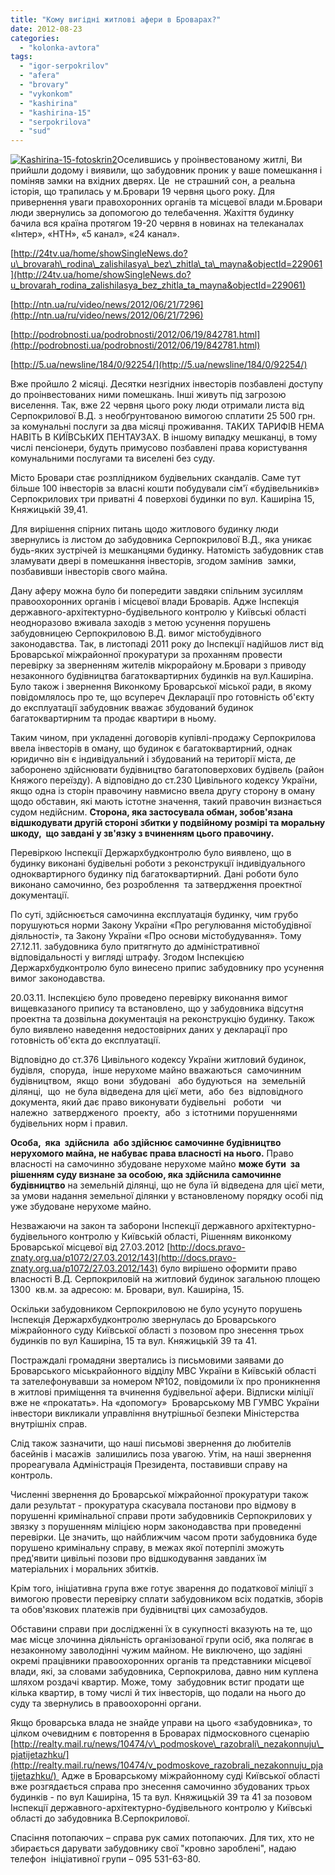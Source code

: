 ```yaml
---
title: "Кому вигідні житлові афери в Броварах?"
date: 2012-08-23
categories: 
  - "kolonka-avtora"
tags: 
  - "igor-serpokrilov"
  - "afera"
  - "brovary"
  - "vykonkom"
  - "kashirina"
  - "kashirina-15"
  - "serpokrilova"
  - "sud"
---
```


[![](https://mpz.brovary.org/wp-content/uploads/2012/08/Kashirina-15-fotoskrin22.jpg "Kashirina-15-fotoskrin2")](https://mpz.brovary.org/wp-content/uploads/2012/08/Kashirina-15-fotoskrin22.jpg)Оселившись у проінвестованому житлі, Ви прийшли додому і виявили, що забудовник проник у ваше помешкання і поміняв замки на вхідних дверях. Це  не страшний сон, а реальна історія, що трапилась у м.Бровари 19 червня цього року. Для привернення уваги правохоронних органів та місцевої влади м.Бровари люди звернулись за допомогою до телебачення. Жахіття будинку бачила вся країна протягом 19-20 червня в новинах на телеканалах «Інтер», «НТН», «5 канал», «24 канал».

[http://24tv.ua/home/showSingleNews.do?u\_brovarah\_rodina\_zalishilasya\_bez\_zhitla\_ta\_mayna&objectId=229061](http://24tv.ua/home/showSingleNews.do?u_brovarah_rodina_zalishilasya_bez_zhitla_ta_mayna&objectId=229061)

[http://ntn.ua/ru/video/news/2012/06/21/7296](http://ntn.ua/ru/video/news/2012/06/21/7296)

[http://podrobnosti.ua/podrobnosti/2012/06/19/842781.html](http://podrobnosti.ua/podrobnosti/2012/06/19/842781.html)

[http://5.ua/newsline/184/0/92254/](http://5.ua/newsline/184/0/92254/)

Вже пройшло 2 місяці. Десятки незгідних інвесторів позбавлені доступу до проінвестованих ними помешкань. Інші живуть під загрозою виселення. Так, вже 22 червня цього року люди отримали листа від Серпокрилової В.Д. з необґрунтованою вимогою сплатити 25 500 грн. за комунальні послуги за два місяці проживання. ТАКИХ ТАРИФІВ НЕМА НАВІТЬ В КИЇВСЬКИХ ПЕНТАУЗАХ. В іншому випадку мешканці, в тому числі пенсіонери, будуть примусово позбавлені права користування комунальними послугами та виселені без суду.

Місто Бровари стає розплідником будівельних скандалів. Саме тут більше 100 інвесторів за власні кошти побудували сім'ї «будівельників» Серпокрилових три приватні 4 поверхові будинки по вул. Каширіна 15, Княжицькій 39,41.

Для вирішення спірних питань щодо житлового будинку люди звернулись із листом до забудовника Серпокрилової В.Д._,_ яка уникає будь-яких зустрічей із мешканцями будинку. Натомість забудовник став зламувати двері в помешкання інвесторів, згодом замінив  замки, позбавивши інвесторів свого майна.

Дану аферу можна було би попередити завдяки спільним зусиллям правоохоронних органів і місцевої влади Броварів. Адже Інспекція державного-архітектурно-будівельного контролю у Київські області неодноразово вживала заходів з метою усунення порушень забудовницею Серпокриловою В.Д. вимог містобудівного законодавства. Так, в листопаді 2011 року до Інспекції надійшов лист від Броварської міжрайонної прокуратури за проханням провести перевірку за зверненням жителів мікрорайону м.Бровари з приводу незаконного будівництва багатоквартирних будинків на вул.Каширіна. Було також і звернення Виконкому Броварської міської ради, в якому повідомлялось про те, що всупереч Декларації про готовність об'єкту до експлуатації забудовник вважає збудований будинок багатоквартирним та продає квартири в ньому.

Таким чином, при укладенні договорів купівлі-продажу Серпокрилова ввела інвесторів в оману, що будинок є багатоквартирний, однак юридично він є індивідуальний і збудований на території міста, де заборонено здійснювати будівництво багатоповерхових будівель (район Княжого переїзду). А відповідно до ст.230 Цивільного кодексу України, якщо одна із сторін правочину навмисно ввела другу сторону в оману щодо обставин, які мають істотне значення, такий правочин визнається судом недійсним. **Сторона, яка застосувала обман, зобов'язана відшкодувати другій стороні збитки у подвійному розмірі та моральну шкоду,  що завдані у зв'язку з вчиненням цього правочину.**

Перевіркою Інспекції Держархбудконтролю було виявлено, що в будинку виконані будівельні роботи з реконструкції індивідуального одноквартирного будинку під багатоквартирний. Дані роботи було виконано самочинно, без розроблення  та затвердження проектної документації.

По суті, здійснюється самочинна експлуатація будинку, чим грубо порушуються норми Закону України «Про регулювання містобудівної діяльності», та Закону України «Про основи містобудування». Тому 27.12.11. забудовника було притягнуто до адміністративної відповідальності у вигляді штрафу. Згодом Інспекцією Держархбудконтролю було винесено припис забудовнику про усунення вимог законодавства.

20.03.11. Інспекцією було проведено перевірку виконання вимог вищевказаного припису та встановлено, що у забудовника відсутня проектна та дозвільна документація на реконструкцію будинку. Також було виявлено наведення недостовірних даних у декларації про готовність об'єкта до експлуатації.

Відповідно до ст.376 Цивільного кодексу України житловий будинок,  будівля,  споруда,  інше нерухоме майно вважаються  самочинним  будівництвом,  якщо  вони  збудовані   або будуються  на  земельній  ділянці,  що  не була відведена для цієї мети,  або  без  відповідного документа, який дає право виконувати будівельні   роботи   чи  належно  затвердженого  проекту,  або  з істотними порушеннями будівельних норм і правил.

**Особа,  яка  здійснила  або здійснює самочинне будівництво нерухомого майна, не набуває права власності на нього.** Право власності на самочинно збудоване нерухоме майно **може бути  за рішенням суду визнане за особою, яка здійснила самочинне будівництво** на земельній ділянці, що не була їй відведена для цієї мети, за умови надання земельної ділянки у встановленому порядку особі під уже збудоване нерухоме майно.

Незважаючи на закон та заборони Інспекції державного архітектурно-будівельного контролю у Київській області, Рішенням виконкому Броварської місцевої від 27.03.2012 [http://docs.pravo-znaty.org.ua/p1072/27.03.2012/143](http://docs.pravo-znaty.org.ua/p1072/27.03.2012/143) було вирішено оформити право власності В.Д. Серпокриловій на житловий будинок загальною площею 1300  кв.м. за адресою: м. Бровари, вул. Каширіна, 15.

Оскільки забудовником Серпокриловою не було усунуто порушень Інспекція Держархбудконтролю звернулась до Броварського міжрайонного суду Київської області з позовом про знесення трьох будинків по вул Каширіна, 15 та вул. Княжицькій 39 та 41.

Постраждалі громадяни звертались із письмовими заявами до Броварського міськрайонного відділу МВС України в Київській області та зателефонувавши за номером №102, повідомили їх про проникнення в житлові приміщення та вчинення будівельної афери. Відписки міліції вже не «прокатать». На «допомогу»  Броварському МВ ГУМВС України інвестори викликали управління внутрішньої безпеки Міністерства внутрішніх справ.

Слід також зазначити, що наші письмові звернення до любителів басейнів і масажів  залишились поза увагою. Утім, на наші звернення прореагувала Адміністрація Президента, поставивши справу на контроль.

Численні звернення до Броварської міжрайонної прокуратури також дали результат - прокуратура скасувала постанови про відмову в порушенні кримінальної справи проти забудовників Серпокрилових у звязку з порушенням міліцією норм законодавства при проведенні перевірки. Це значить, що найближчим часом проти забудовника буде порушено кримінальну справу, в межах якої потерпілі зможуть пред'явити цивільні позови про відшкодування завданих їм матеріальних і моральних збитків.

Крім того, ініціативна група вже готує зварення до податкової міліції з вимогою провести перевірку сплати забудовником всіх податків, зборів та обов'язкових платежів при будівництві цих самозабудов.

Обставини справи при дослідженні їх в сукупності вказують на те, що має місце злочинна діяльність організованої групи осіб, яка полягає в незаконному заволодінні чужим майном. Не виключено, що задіяні окремі працівники правоохоронних органів та представники місцевої влади, які, за словами забудовника, Серпокрилова, давно ним куплена шляхом роздачі квартир. Може, тому  забудовник встиг продати ще кілька квартир, в тому числі й тих інвесторів, що подали на нього до суду та звернулись в правоохоронні органи.

Якщо броварська влада не знайде управи на цього «забудовника», то цілком очевидним є повторення в Броварах підмосковного сценарію  [http://realty.mail.ru/news/10474/v\_podmoskove\_razobrali\_nezakonnuju\_pjatijetazhku/](http://realty.mail.ru/news/10474/v_podmoskove_razobrali_nezakonnuju_pjatijetazhku/)  Адже в Броварському міжрайонному суді Київської області вже розгядається справа про знесення самочинно збудованих трьох будинків - по вул Каширіна, 15 та вул. Княжицькій 39 та 41 за позовом Інспекції державного-архітектурно-будівельного контролю у Київські області до забудовника В.Серпокрилової.

Спасіння потопаючих – справа рук самих потопаючих. Для тих, хто не збирається дарувати забудовнику свої "кровно зароблені", надаю телефон  ініціативної групи – 095 531-63-80.
